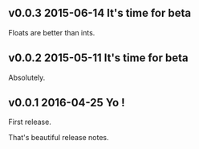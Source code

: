 v0.0.3 2015-06-14 It's time for beta
------------------------------------

Floats are better than ints.

v0.0.2 2015-05-11 It's time for beta
------------------------------------

Absolutely.


v0.0.1 2016-04-25 Yo !
--------------------------

First release.

That's beautiful release notes.
